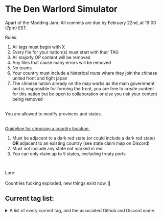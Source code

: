 # The Den Warlord Simulator

Apart of the Modding Jam. All commits are due by February 22nd, at 19:00 (7pm) EST.

Rules: <br>
<ol>
  <li>All tags must begin with X</li>
  <li>Every file for your nation(s) must start with their TAG</li>
  <li>All majorly OP content will be removed</li>
  <li>Any files that cause many errors will be removed</li>
  <li>No teams</li>
  <li>Your country must include a historical route where they join the chinese united front and fight japan</li>
  <li>The chinese nation already on the map works as the main government and is responsible for forming the front, you are free to create content for this nation but be open to collaboration or else you risk your content being removed</li>
</ol>
<br>
You are allowed to modify provinces and states.<br><br>

<ins>Guideline for choosing a country location:</ins><br>
<ol>
  <li>Must be adjacent to a dark red state (or could include a dark red state) <b>OR</b> adjacent to an existing country (see state claim map on Discord)</li>
  <li>Must not include any state not marked in red</li>
  <li>You can only claim up to 5 states, excluding treaty ports</li>
</ol><br>

Lore: <br><br>
Countries fucking exploded, new things exist now, 🤷

## Current tag list:

<details>
  <summary>A list of every current tag, and the associated Github and Discord name.</summary>
  <br>
  
  | Tag | Github Name        | Discord Name           |
  | --- | :----------------: | :--------------------: |
  | XSG | Ministry-of-Autism | profesjonalny_autystyk |
  | XTI | Bowteye            | dbneptune              |
  | XSX | pixelaes           | pixelaes               |
  | XIS | kasastul           | kasastul               |
  | XWE | IWillExplode       | I Will Explode         | #best modder ever btw!! > not here on line 45
  | X?? | Yeoudal            | yeoudal                |
  | XHK | Meepazor           | Meepazor               |
  | XSI | Carrera075         | Carrera                |
  | XSA | Masked Rokho       | MaskedRokho            |
  | XSR | johndoodoomayan    | Johndoodoomayan        |
  | XWX | 0rland2            | 0rland0                |
  | XQI | Dumpstertruck13    | AteAStardestroyer      |

</details>
